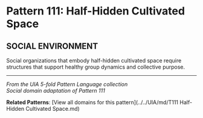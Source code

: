 # Pattern 111: Half-Hidden Cultivated Space

## SOCIAL ENVIRONMENT

Social organizations that embody half-hidden cultivated space require structures that support healthy group dynamics and collective purpose.

---

*From the UIA 5-fold Pattern Language collection*  
*Social domain adaptation of Pattern 111*

**Related Patterns**: [View all domains for this pattern](../../UIA/md/T111 Half-Hidden Cultivated Space.md)